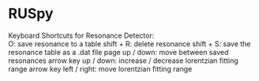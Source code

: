 # RUSpy
Keyboard Shortcuts for Resonance Detector:<br/>
O: save resonance to a table
shift + R: delete resonance 
shift + S: save the resonance table as a .dat file
page up / down: move between saved resonances
arrow key up / down: increase / decrease lorentzian fitting range
arrow key left / right: move lorentzian fitting range

